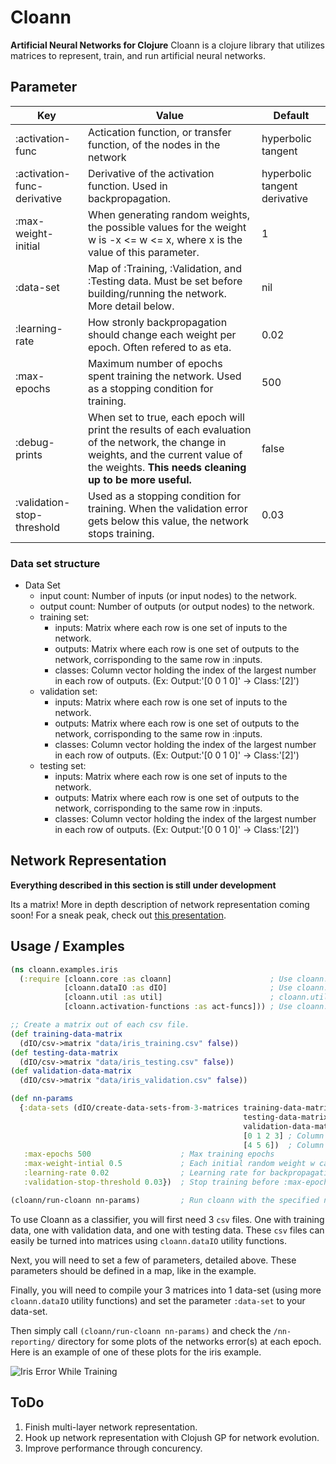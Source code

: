 # Cloann
**Artificial Neural Networks for Clojure**
Cloann is a clojure library that utilizes matrices to represent, train, and run artificial neural networks.

## Parameter
Key | Value | Default
|---|---|---|
:activation-func | Actication function, or transfer function, of the nodes in the network | hyperbolic tangent
:activation-func-derivative | Derivative of the activation function. Used in backpropagation. | hyperbolic tangent derivative
:max-weight-initial | When generating random weights, the possible values for the weight w is -x <= w <= x, where x is the value of this parameter. | 1
:data-set | Map of :Training, :Validation, and :Testing data. Must be set before building/running the network. More detail below.| nil
:learning-rate | How stronly backpropagation should change each weight per epoch. Often refered to as eta. | 0.02
:max-epochs | Maximum number of epochs spent training the network. Used as a stopping condition for training. | 500
:debug-prints | When set to true, each epoch will print the results of each evaluation of the network, the change in weights, and the current value of the weights. **This needs cleaning up to be more useful.** | false
:validation-stop-threshold | Used as a stopping condition for training. When the validation error gets below this value, the network stops training. | 0.03

### Data set structure
- Data Set
  - input count: Number of inputs (or input nodes) to the network.
  - output count: Number of outputs (or output nodes) to the network.
  - training set:
    - inputs: Matrix where each row is one set of inputs to the network.
    - outputs: Matrix where each row is one set of outputs to the network, corrisponding to the same row in :inputs.
    - classes: Column vector holding the index of the largest number in each row of outputs. (Ex: Output:'[0 0 1 0]' -> Class:'[2]')
  - validation set:
    - inputs: Matrix where each row is one set of inputs to the network.
    - outputs: Matrix where each row is one set of outputs to the network, corrisponding to the same row in :inputs.
    - classes: Column vector holding the index of the largest number in each row of outputs. (Ex: Output:'[0 0 1 0]' -> Class:'[2]')
  - testing set:
    - inputs: Matrix where each row is one set of inputs to the network.
    - outputs: Matrix where each row is one set of outputs to the network, corrisponding to the same row in :inputs.
    - classes: Column vector holding the index of the largest number in each row of outputs. (Ex: Output:'[0 0 1 0]' -> Class:'[2]')

## Network Representation
**Everything described in this section is still under development**

Its a matrix! More in depth description of network representation coming soon! For a sneak peak, check out [this presentation](https://docs.google.com/presentation/d/187y-6zFwz03ue9W0MaWJgu_CZPth95mB5kY8o_AMue0/edit?usp=sharing).

## Usage / Examples
```clojure
(ns cloann.examples.iris
  (:require [cloann.core :as cloann]                      ; Use cloann.core
            [cloann.dataIO :as dIO]                       ; Use cloann.dataIO, which contains csv and data-set utility functions.
            [cloann.util :as util]                        ; cloann.util contains many utility functions.
            [cloann.activation-functions :as act-funcs])) ; Use cloann.activation-functions, which contains many standard activation functions and their derivatives.

;; Create a matrix out of each csv file.
(def training-data-matrix
  (dIO/csv->matrix "data/iris_training.csv" false))
(def testing-data-matrix
  (dIO/csv->matrix "data/iris_testing.csv" false))
(def validation-data-matrix
  (dIO/csv->matrix "data/iris_validation.csv" false))

(def nn-params
  {:data-sets (dIO/create-data-sets-from-3-matrices training-data-matrix    ; Creates a single data-set out of all 3 sub-sets
                                                    testing-data-matrix     ; and an indication of which columns of the
                                                    validation-data-matrix  ; matrices are inputs and outputs.
                                                    [0 1 2 3] ; Column indexes of inputs.
                                                    [4 5 6])  ; Column indexes of outputs.
   :max-epochs 500                    ; Max training epochs
   :max-weight-intial 0.5             ; Each initial random weight w can be -0.5 < w < 0.5
   :learning-rate 0.02                ; Learning rate for backpropagation.
   :validation-stop-threshold 0.03})  ; Stop training before :max-epochs if error on validation data sub-set drops below this value.

(cloann/run-cloann nn-params)         ; Run cloann with the specified netowrk parameters. Check nn-reporting folder for charts of progress.
```
To use Cloann as a classifier, you will first need 3 `csv` files. One with training data, one with validation data, and one with testing data. These `csv` files can easily be turned into matrices using `cloann.dataIO` utility functions.

Next, you will need to set a few of parameters, detailed above. These parameters should be defined in a map, like in the example.

Finally, you will need to compile your 3 matrices into 1 data-set (using more `cloann.dataIO` utility functions) and set the parameter `:data-set` to your data-set.

Then simply call `(cloann/run-cloann nn-params)` and check the `/nn-reporting/` directory for some plots of the networks error(s) at each epoch. Here is an example of one of these plots for the iris example.

![Iris Error While Training](http://i.imgur.com/cXxCA0l.png)

## ToDo
1. Finish multi-layer network representation.
2. Hook up network representation with Clojush GP for network evolution.
3. Improve performance through concurency.
